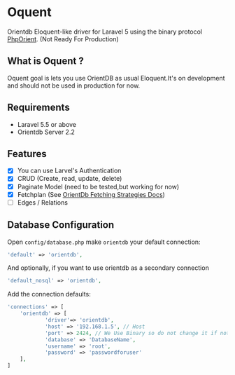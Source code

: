 # Oquent
Orientdb Eloquent-like driver for Laravel 5 using the binary protocol [PhpOrient](https://github.com/Ostico/PhpOrient).  (Not Ready For Production)

## What is Oquent ?
Oquent goal is lets you use OrientDB as usual Eloquent.It's on development and should not be used in production for now.

## Requirements
   * Laravel 5.5 or above
   * Orientdb Server 2.2

## Features
- [x] You can use Larvel's Authentication 
- [x] CRUD (Create, read, update, delete) 
- [x] Paginate Model (need to be tested,but working for now)
- [x] Fetchplan (See [OrientDb Fetching Strategies Docs](https://orientdb.com/docs/2.2/Fetching-Strategies.html))
- [ ] Edges / Relations

## Database Configuration

Open `config/database.php`
make `orientdb` your default connection:

```php
'default' => 'orientdb',
```

And optionally, if you want to use orientdb as a secondary connection
```php
'default_nosql' => 'orientdb',
```

Add the connection defaults:

```php
'connections' => [
    'orientdb' => [
            'driver'=> 'orientdb',
            'host' => '192.168.1.5', // Host 
            'port' => 2424, // We Use Binary so do not change it if not necessary 
            'database' => 'DatabaseName',
            'username' => 'root',
            'password' => 'passwordforuser'
    ],
]
```
